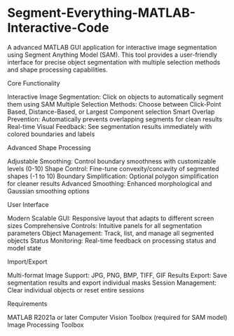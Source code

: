 # Segment-Everything-MATLAB-Interactive-Code
A advanced MATLAB GUI application for interactive image segmentation using Segment Anything Model (SAM). This tool provides a user-friendly interface for precise object segmentation with multiple selection methods and shape processing capabilities.

Core Functionality

Interactive Image Segmentation: Click on objects to automatically segment them using SAM
Multiple Selection Methods: Choose between Click-Point Based, Distance-Based, or Largest Component selection
Smart Overlap Prevention: Automatically prevents overlapping segments for clean results
Real-time Visual Feedback: See segmentation results immediately with colored boundaries and labels

Advanced Shape Processing

Adjustable Smoothing: Control boundary smoothness with customizable levels (0-10)
Shape Control: Fine-tune convexity/concavity of segmented shapes (-1 to 10)
Boundary Simplification: Optional polygon simplification for cleaner results
Advanced Smoothing: Enhanced morphological and Gaussian smoothing options

User Interface

Modern Scalable GUI: Responsive layout that adapts to different screen sizes
Comprehensive Controls: Intuitive panels for all segmentation parameters
Object Management: Track, list, and manage all segmented objects
Status Monitoring: Real-time feedback on processing status and model state

Import/Export

Multi-format Image Support: JPG, PNG, BMP, TIFF, GIF
Results Export: Save segmentation results and export individual masks
Session Management: Clear individual objects or reset entire sessions

Requirements

MATLAB R2021a or later
Computer Vision Toolbox (required for SAM model)
Image Processing Toolbox

